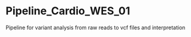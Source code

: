 # Pipeline_Cardio_WES_01
Pipeline for variant analysis from raw reads to vcf files and interpretation
